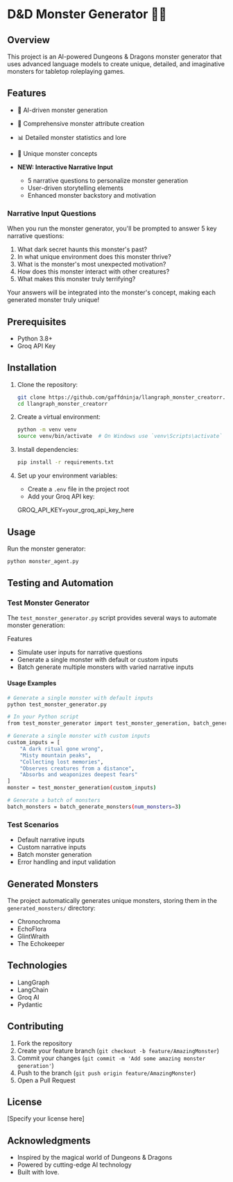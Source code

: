 # D&D Monster Generator 🐉✨

## Overview

This project is an AI-powered Dungeons & Dragons monster generator that uses advanced language models to create unique, detailed, and imaginative monsters for tabletop roleplaying games.

## Features

- 🤖 AI-driven monster generation
- 🎲 Comprehensive monster attribute creation
- 📊 Detailed monster statistics and lore
- 🌟 Unique monster concepts
- **NEW: Interactive Narrative Input**

  - 5 narrative questions to personalize monster generation
  - User-driven storytelling elements
  - Enhanced monster backstory and motivation

### Narrative Input Questions

When you run the monster generator, you'll be prompted to answer 5 key narrative questions:

1. What dark secret haunts this monster's past?
2. In what unique environment does this monster thrive?
3. What is the monster's most unexpected motivation?
4. How does this monster interact with other creatures?
5. What makes this monster truly terrifying?

Your answers will be integrated into the monster's concept, making each generated monster truly unique!

## Prerequisites

- Python 3.8+
- Groq API Key

## Installation

1. Clone the repository:

   ```bash
   git clone https://github.com/gaffdninja/llangraph_monster_creatorr.git
   cd llangraph_monster_creatorr
   ```

2. Create a virtual environment:

   ```bash
   python -m venv venv
   source venv/bin/activate  # On Windows use `venv\Scripts\activate`
   ```

3. Install dependencies:

   ```bash
   pip install -r requirements.txt
   ```

4. Set up your environment variables:
   - Create a `.env` file in the project root
   - Add your Groq API key:

   GROQ_API_KEY=your_groq_api_key_here

## Usage

Run the monster generator:

```bash
python monster_agent.py
```

## Testing and Automation

### Test Monster Generator

The `test_monster_generator.py` script provides several ways to automate monster generation:

Features

- Simulate user inputs for narrative questions
- Generate a single monster with default or custom inputs
- Batch generate multiple monsters with varied narrative inputs

#### Usage Examples

```bash
# Generate a single monster with default inputs
python test_monster_generator.py

# In your Python script
from test_monster_generator import test_monster_generation, batch_generate_monsters

# Generate a single monster with custom inputs
custom_inputs = [
    "A dark ritual gone wrong",
    "Misty mountain peaks",
    "Collecting lost memories",
    "Observes creatures from a distance",
    "Absorbs and weaponizes deepest fears"
]
monster = test_monster_generation(custom_inputs)

# Generate a batch of monsters
batch_monsters = batch_generate_monsters(num_monsters=3)
```

### Test Scenarios

- Default narrative inputs
- Custom narrative inputs
- Batch monster generation
- Error handling and input validation

## Generated Monsters

The project automatically generates unique monsters, storing them in the `generated_monsters/` directory:

- Chronochroma
- EchoFlora
- GlintWraith
- The Echokeeper

## Technologies

- LangGraph
- LangChain
- Groq AI
- Pydantic

## Contributing

1. Fork the repository
2. Create your feature branch (`git checkout -b feature/AmazingMonster`)
3. Commit your changes (`git commit -m 'Add some amazing monster generation'`)
4. Push to the branch (`git push origin feature/AmazingMonster`)
5. Open a Pull Request

## License

[Specify your license here]

## Acknowledgments

- Inspired by the magical world of Dungeons & Dragons
- Powered by cutting-edge AI technology
- Built with love.
